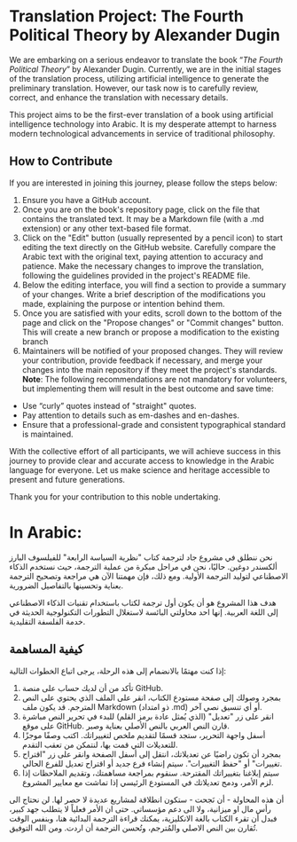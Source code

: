 # Translation Project: The Fourth Political Theory by Alexander Dugin

We are embarking on a serious endeavor to translate the book “*The Fourth Political Theory*” by Alexander Dugin. Currently, we are in the initial stages of the translation process, utilizing artificial intelligence to generate the preliminary translation. However, our task now is to carefully review, correct, and enhance the translation with necessary details.

This project aims to be the first-ever translation of a book using artificial intelligence technology into Arabic. It is my desperate attempt to harness modern technological advancements in service of traditional philosophy.

## How to Contribute

If you are interested in joining this journey, please follow the steps below:

1. Ensure you have a GitHub account.
2. Once you are on the book's repository page, click on the file that contains the translated text. It may be a Markdown file (with a .md extension) or any other text-based file format.
3. Click on the "Edit" button (usually represented by a pencil icon) to start editing the text directly on the GitHub website. Carefully compare the Arabic text with the original text, paying attention to accuracy and patience. Make the necessary changes to improve the translation, following the guidelines provided in the project's README file.
4. Below the editing interface, you will find a section to provide a summary of your changes. Write a brief description of the modifications you made, explaining the purpose or intention behind them.
5. Once you are satisfied with your edits, scroll down to the bottom of the page and click on the "Propose changes" or "Commit changes" button. This will create a new branch or propose a modification to the existing branch
6.  Maintainers will be notified of your proposed changes. They will review your contribution, provide feedback if necessary, and merge your changes into the main repository if they meet the project's standards.
**Note**: The following recommendations are not mandatory for volunteers, but implementing them will result in the best outcome and save time:

- Use “curly” quotes instead of "straight" quotes.
- Pay attention to details such as em-dashes and en-dashes.
- Ensure that a professional-grade and consistent typographical standard is maintained.

With the collective effort of all participants, we will achieve success in this journey to provide clear and accurate access to knowledge in the Arabic language for everyone. Let us make science and heritage accessible to present and future generations.

Thank you for your contribution to this noble undertaking.

# In Arabic:
نحن ننطلق في مشروع جاد لترجمة كتاب "نظرية السياسة الرابعة" للفيلسوف البارز ألكسندر دوغين. حاليًا، نحن في مراحل مبكرة من عملية الترجمة، حيث نستخدم الذكاء الاصطناعي لتوليد الترجمة الأولية. ومع ذلك، فإن مهمتنا الآن هي مراجعة وتصحيح الترجمة بعناية وتحسينها بالتفاصيل الضرورية.

هدف هذا المشروع هو أن يكون أول ترجمة لكتاب باستخدام تقنيات الذكاء الاصطناعي إلى اللغة العربية. إنها احد محاولتي البائسة لاستغلال التطورات التكنولوجية الحديثة في خدمة الفلسفة التقليدية.

## كيفية المساهمة
إذا كنت مهتمًا بالانضمام إلى هذه الرحلة، يرجى اتباع الخطوات التالية:

1. تأكد من أن لديك حساب على منصة GitHub.
2. بمجرد وصولك إلى صفحة مستودع الكتاب، انقر على الملف الذي يحتوي على النص المترجم. قد يكون ملف Markdown (ذو امتداد .md) أو أي تنسيق نصي آخر.
3. انقر على زر "تعديل" (الذي يُمثل عادة برمز القلم) للبدء في تحرير النص مباشرة على موقع GitHub. قارن النص العربي بالنص الأصلي بعناية وصبر.
4. أسفل واجهة التحرير، ستجد قسمًا لتقديم ملخص لتغييراتك. اكتب وصفًا موجزًا للتعديلات التي قمت بها، لنتمكن من تعقب التقدم.
5. بمجرد أن تكون راضيًا عن تعديلاتك، انتقل إلى أسفل الصفحة وانقر على زر "اقتراح تغييرات" أو "حفظ التغييرات". سيتم إنشاء فرع جديد أو اقتراح تعديل للفرع الحالي.
6. سيتم إبلاغنا بتغييراتك المقترحة. سنقوم بمراجعة مساهمتك، وتقديم الملاحظات إذا لزم الأمر، ودمج تعديلاتك في المستودع الرئيسي إذا تماشت مع معايير المشروع.

أن هذه المحاولة - أن نَجحت - ستكون انطلاقة لمشاريع عديدة لا حصر لها. لن نحتاج الى رأس مال او ميزانية، ولا الى دعم مؤسساتي.
حتى ان الأمر فعلياً لا يتطلب جهد كبير، فبدل أن تقرء الكتاب بالغة الانكليزية، يمكنك قراءة الترجمة البدائية هنا، وبنفس الوقت تُقارن بين النص الاصلي والمُترجم، وتُحسن الترجمة أن اردت.
ومن الله التوفيق.
